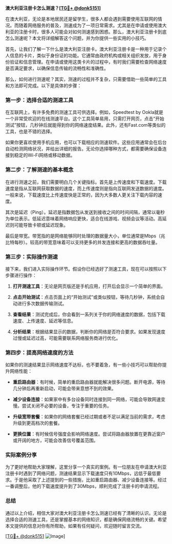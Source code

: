 **澳大利亚注册卡怎么测速？[[TG💪+ @donk5151](https://t.me/s/donk5151)]**

在澳大利亚，无论是本地居民还是留学生，很多人都会遇到需要使用互联网的情况。而随着网络服务的普及，测速成为了一项日常需求。尤其是在申请或使用澳大利亚的注册卡时，很多人可能会对如何测速感到困惑。那么，澳大利亚注册卡到底怎么测速呢？本文将详细解答这个问题，并为你提供一些实用的小技巧。

首先，让我们了解一下什么是澳大利亚注册卡。澳大利亚注册卡是一种用于记录个人信息的卡片，类似于身份证的功能。它通常由政府机构或相关组织发放，用于身份验证和信息管理。在申请或使用这类卡片的过程中，有时我们需要检查网络速度是否满足要求，以确保信息传输的流畅性和准确性。

那么，如何进行测速呢？其实，测速的过程并不复杂，只需要借助一些简单的工具和方法即可完成。以下是具体的步骤：

### 第一步：选择合适的测速工具

在互联网上，有许多免费的测速工具可供选择。例如，Speedtest by Ookla就是一个非常受欢迎的在线测速平台。这个工具简单易用，只需打开网页，点击“开始测试”按钮，几秒钟后就能得到你的网络速度结果。此外，还有Fast.com等类似的工具，也是不错的选择。

如果你更喜欢使用手机应用，也可以下载相应的测速软件。这些应用通常会在后台自动检测网络状况，并给出详细的报告。无论你选择哪种方式，都需要确保设备连接到稳定的Wi-Fi网络或移动数据。

### 第二步：了解测速的基本概念

在进行测速之前，我们需要明白几个关键指标。首先是上传速度和下载速度。下载速度是指从互联网获取数据的速度，而上传速度则是指向互联网发送数据的速度。一般来说，下载速度比上传速度快是正常的，因为大多数人更关注下载内容的速度。

其次是延迟（Ping）。延迟是指数据包从发送到接收之间的时间间隔，通常以毫秒为单位表示。低延迟意味着网络响应更快，适合在线游戏、视频会议等活动。高延迟则可能导致卡顿或延迟现象。

最后是带宽。带宽指的是网络能够同时处理的数据量大小，单位通常是Mbps（兆比特每秒）。较高的带宽意味着可以支持更多的并发连接和更高的数据吞吐量。

### 第三步：实际操作测速

接下来，我们进入实际操作环节。假设你已经选好了测速工具，现在可以按照以下步骤进行操作：

1. **打开测速工具**：无论是网页版还是手机应用，打开后会显示一个简单的界面。
   
2. **点击开始测试**：点击页面上的“开始测试”或类似按钮，等待几秒钟，系统会自动进行多次数据传输测试。

3. **查看结果**：测试完成后，你会看到一系列关于你的网络速度的数据，包括下载速度、上传速度、延迟等信息。

4. **分析结果**：根据结果显示的数据，判断你的网络是否符合要求。如果发现速度过慢或延迟过高，可能需要联系网络服务商进行优化。

### 第四步：提高网络速度的方法

如果你的测速结果显示网络速度不达标，也不要着急，有一些小技巧可以帮助你提升网络性能：

- **重启路由器**：有时候，简单的重启路由器就能解决很多问题。断开电源，等待几分钟后再重新启动，可能会带来意想不到的效果。

- **减少设备连接**：如果家中有多台设备同时连接到同一网络，可能会导致网速变慢。尝试关闭不必要的设备，专注于重要的任务。

- **升级宽带套餐**：如果你的网络套餐已经过期或者不足以满足当前的需求，考虑升级到更高档次的套餐。

- **更换位置**：有时候信号强度会影响网络速度。尝试将路由器放置在更靠近窗户或开阔的地方，可能会改善信号覆盖范围。

### 实际案例分享

为了更好地帮助大家理解，这里分享一个真实的案例。有一位朋友在申请澳大利亚注册卡时遇到了网络问题，测速结果显示下载速度只有10Mbps，远低于最低要求。于是他采取了上述提到的一些措施，比如重启路由器、减少设备连接等。经过一番调整后，他的下载速度提升到了30Mbps，顺利完成了注册卡的申请流程。

### 总结

通过以上介绍，相信大家对澳大利亚注册卡怎么测速已经有了清晰的认识。无论是选择合适的测速工具，还是掌握基本的网络知识，都是确保网络流畅的关键。希望本文提供的信息对你有所帮助，如果有任何疑问，欢迎随时留言交流。

[[TG💪+ @donk5151](https://t.me/s/donk5151) ![Image](https://i.postimg.cc/rwNCRYN7/Snipaste-2025-04-30-17-27-05.png)]